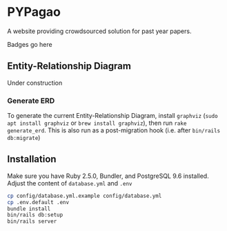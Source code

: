 # PYPagao

A website providing crowdsourced solution for past year papers.

Badges go here

## Entity-Relationship Diagram
Under construction

### Generate ERD
To generate the current Entity-Relationship Diagram, install `graphviz` (`sudo apt install graphviz` or `brew install graphviz`), then run `rake generate_erd`. This is also run as a post-migration hook (i.e. after `bin/rails db:migrate`)

## Installation
Make sure you have Ruby 2.5.0, Bundler, and PostgreSQL 9.6 installed. Adjust the content of `database.yml` and `.env`

```bash
cp config/database.yml.example config/database.yml
cp .env.default .env
bundle install
bin/rails db:setup
bin/rails server
```
